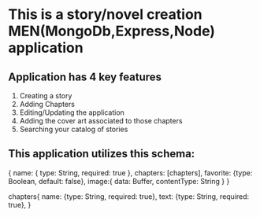 # This is a story/novel creation MEN(MongoDb,Express,Node) application #

## Application has 4 key features ##

1. Creating a story
2. Adding Chapters
3. Editing/Updating the application
4. Adding the cover art associated to those chapters
5. Searching your catalog of stories

## This application utilizes this schema: ##

{
    name:  { type: String, required: true },
    chapters: [chapters],
    favorite: {type: Boolean, default: false},
    image:{
        data: Buffer,
        contentType: String
    }
}

chapters{
    name: {type: String, required: true},
    text: {type: String, required: true},
}
